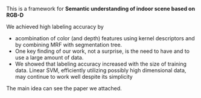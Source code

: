 This is a framework for **Semantic understanding of indoor scene based on RGB-D**

We achieved high labeling accuracy by 

* acombination of color (and depth) features using kernel descriptors and by combining MRF with segmentation tree.
* One key finding of our work, not a surprise, is the need to have and to use a large amount of data. 
* We showed that labeling accuracy increased with the size of training data. Linear SVM, efficiently utilizing possibly high dimensional data, may continue to work well despite its simplicity 


The main idea can see the paper we attached.








